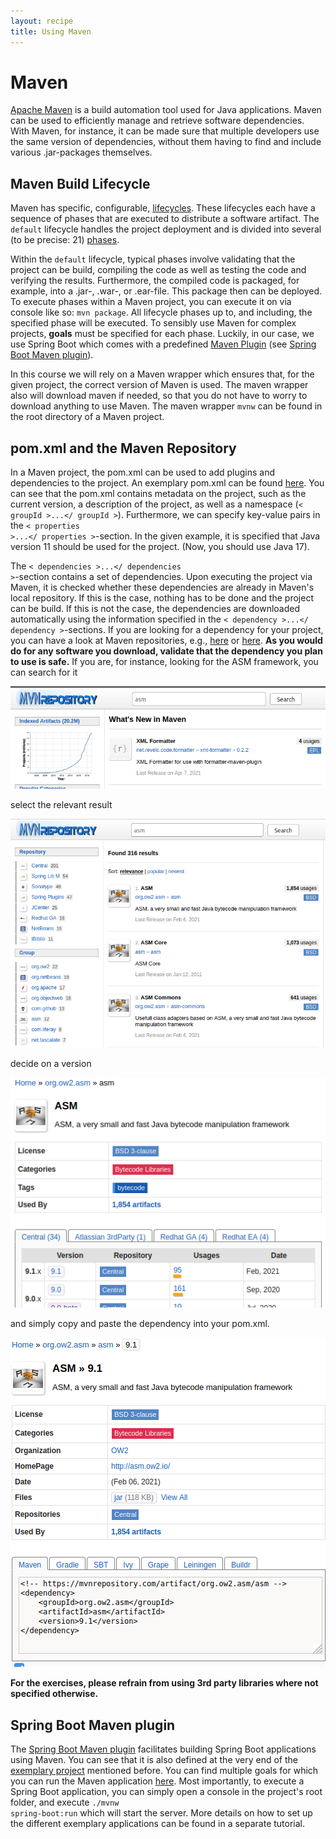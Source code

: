 ```yaml
---
layout: recipe
title: Using Maven
---
```



# Maven
[Apache Maven](https://maven.apache.org/) is a build automation tool used for Java applications. Maven can be used
to efficiently manage and retrieve software dependencies. With Maven, for instance, it can be made sure that multiple 
developers use the same version of dependencies, without them having to find and include various .jar-packages themselves.

## <a id="life" name="life"></a>Maven Build Lifecycle
Maven has specific, configurable, [lifecycles](https://maven.apache.org/guides/introduction/introduction-to-the-lifecycle.html).
These lifecycles each have a sequence of phases that are executed to distribute a software artifact. 
The <code>default</code> lifecycle handles the project deployment and is divided into several (to be precise: 21) 
[phases](https://maven.apache.org/guides/introduction/introduction-to-the-lifecycle.html#Lifecycle_Reference).


Within the <code>default</code> lifecycle, typical phases involve validating that the project can be build, compiling the
code as well as testing the code and verifying the results. Furthermore, the compiled code is packaged, 
for example, into a .jar-, .war-, or .ear-file. This package then can be deployed.
To execute phases within a Maven project, you can execute it on via console like so: <code>mvn package</code>. 
All lifecycle phases up to, and including, the specified phase will be executed.
To sensibly use Maven for complex projects, **goals** must be specified for each phase. Luckily, in our case, we use Spring Boot
which comes with a predefined [Maven Plugin](https://docs.spring.io/spring-boot/docs/current/maven-plugin/reference/htmlsingle/)
(see [Spring Boot Maven plugin](#springbootplugin)).

In this course we will rely on a Maven wrapper which ensures that, for the given project, the correct version of Maven is used.
The maven wrapper also will download maven if needed, so that you do not have to worry to download anything to use Maven.
The maven wrapper <code>mvnw</code> can be found in the root directory of a Maven project.


## pom.xml and the Maven Repository
In a Maven project, the pom.xml can be used to add plugins and dependencies to the project. An exemplary pom.xml
can be found [here](https://github.com/wwu-pi/adder-application/blob/master/pom.xml). You can see that the pom.xml
contains metadata on the project, such as the current version, a description of the project, as well
as a namespace (<code>< groupId >...</ groupId ></code>). Furthermore, we can
specify key-value pairs in the <code>< properties >...</ properties ></code>-section. 
In the given example, it is specified that Java version 11 should be used for the
project. (Now, you should use Java 17).

The <code>< dependencies >...</ dependencies ></code>-section contains a set of dependencies. Upon executing
the project via Maven, it is checked whether these dependencies are already in Maven's local
repository. If this is the case, nothing has to be done and the project can be build.
If this is not the case, the dependencies are downloaded automatically using the information
specified in the <code>< dependency >...</ dependency ></code>-sections. If you are looking for a dependency for your project,
you can have a look at Maven repositories, e.g., [here](https://mvnrepository.com/) or [here](https://search.maven.org/). 
**As you would do for any software you download, validate that the dependency you plan to use is safe.**
If you are, for instance, looking for the ASM framework, you can search for it 

![Searching for asm in Maven](images/MavenInitial.png)

select the relevant result

![Results for searching asm](images/MavenResults.png)

decide on a version

![asm versions](images/MavenASMVersions.png)

and simply copy and paste the dependency into your pom.xml.

![Maven dependency for asm](images/MavenASMDependency.png)

**For the exercises, please refrain from using 3rd party libraries where not specified otherwise.**

## <a id="springbootplugin" name="springbootplugin"></a>Spring Boot Maven plugin
The [Spring Boot Maven plugin](https://docs.spring.io/spring-boot/docs/current/maven-plugin/reference/htmlsingle/) facilitates
building Spring Boot applications using Maven. You can see that it is also defined at the very end of 
the [exemplary project](https://github.com/wwu-pi/adder-application/blob/master/pom.xml)
mentioned before. You can find multiple goals for which you can run the Maven application [here](https://docs.spring.io/spring-boot/docs/current/maven-plugin/reference/htmlsingle/#goals).
Most importantly, to execute a Spring Boot application, you can simply open a console in the project's root folder, and
execute <code>./mvnw spring-boot:run</code> which will start the server. More details on how to set up the different exemplary applications can be
found in a separate tutorial.
